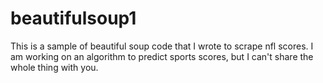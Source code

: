 # beautifulsoup1
This is a sample of beautiful soup code that I wrote to scrape nfl scores.  I am working on an algorithm to predict sports scores, but I can't share the whole thing with you.
